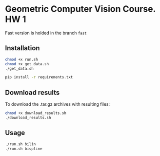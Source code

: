 # Geometric Computer Vision Course. HW 1

<!-- Please download the validation datasets at [validation.zip](https://www.dropbox.com/s/lxg7lb8xqcmxowa/validation.zip?dl=0) -->

Fast version is holded in the branch ```fast```

## Installation

```bash
chmod +x run.sh
chmod +x get_data.sh
./get_data.sh
```

```bash
pip install -r requirements.txt
```

## Download results

To download the .tar.gz archives with resulting files:

```bash
chmod +x download_results.sh
./download_results.sh
```

## Usage 

```bash
./run.sh bilin
./run.sh bispline
```
